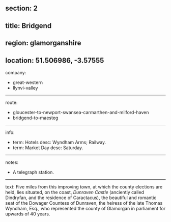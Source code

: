 section: 2
----
title: Bridgend
----
region: glamorganshire
----
location: 51.506986, -3.57555
----
company:
- great-western
- llynvi-valley
----
route:
- gloucester-to-newport-swansea-carmarthen-and-milford-haven
- bridgend-to-maesteg
----
info:
- term: Hotels
  desc: Wyndham Arms; Railway.
- term: Market Day
  desc: Saturday.
----
notes:
- A telegraph station.
----
text: Five miles from this improving town, at which the county elections are held, lies situated, on the coast, *Dunraven Castle* (anciently called Dindryfan, and the residence of Caractacus), the beautiful and romantic seat of the Dowager Countess of Dunraven, the heiress of the late Thomas Wyndham, Esq., who represented the county of Glamorgan in parliament for upwards of 40 years.
